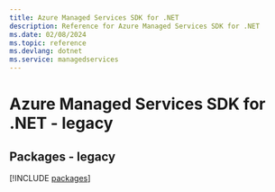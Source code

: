 ```yaml
---
title: Azure Managed Services SDK for .NET
description: Reference for Azure Managed Services SDK for .NET
ms.date: 02/08/2024
ms.topic: reference
ms.devlang: dotnet
ms.service: managedservices
---
```

# Azure Managed Services SDK for .NET - legacy
## Packages - legacy
[!INCLUDE [packages](managed-services-index.md)]